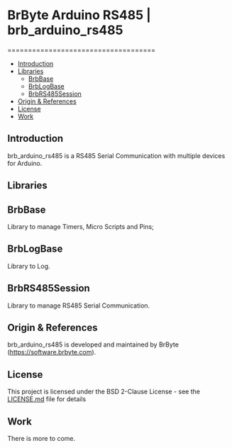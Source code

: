 # BrByte Arduino RS485 | brb_arduino_rs485
====================================

* [Introduction](#introduction)
* [Libraries](#libraries)
  * [BrbBase](#brbbase)
  * [BrbLogBase](#brblogbase)
  * [BrbRS485Session](#brbrs485session)
* [Origin & References](#origin--references)
* [License](#license)
* [Work](#work)

## Introduction

brb_arduino_rs485 is a RS485 Serial Communication with multiple devices for Arduino.

## Libraries

BrbBase
-------------------
Library to manage Timers, Micro Scripts and Pins;


BrbLogBase
-------------------

Library to Log.


BrbRS485Session
-------------------

Library to manage RS485 Serial Communication.


## Origin & References

brb_arduino_rs485 is developed and maintained by BrByte (https://software.brbyte.com).

## License

This project is licensed under the BSD 2-Clause License - see the [LICENSE.md](LICENSE.md) file for details

## Work

There is more to come.

